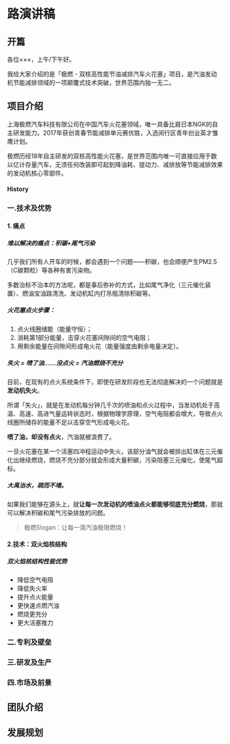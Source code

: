# 路演讲稿

## 开篇

各位×××，上午/下午好。

我给大家介绍的是「极燃 - 双核高性能节油减排汽车火花塞」项目，是汽油发动机节能减排领域的一项颠覆式技术突破，世界范围内独一无二。



## 项目介绍

上海极燃汽车科技有限公司在中国汽车火花塞领域，唯一具备比肩日本NGK的自主研发能力。2017年获创青春节能减排单元赛优胜，入选闵行区青年创业英才雏鹰计划。

极燃历经18年自主研发的双核高性能火花塞，是世界范围内唯一可直接应用于数以亿计存量汽车，无须任何改装即可起到降油耗、提动力、减排放等节能减排效果的发动机核心零部件。

#### History



### 一.技术及优势

#### 1. 痛点

##### 难以解决的痛点：积碳+尾气污染

几乎我们所有人开车的时候，都会遇到一个问题——积碳，也会顺便产生PM2.5（C碳颗粒）等各种有害污染物。

多数治标不治本的方法呢，都是事后弥补的方式，比如尾气净化（三元催化装置）、燃油宝油路清洗、发动机缸内打吊瓶清除积碳等。

##### 火花塞点火步骤：

1. 点火线圈储能（能量守恒）；
2. 消耗第1部分能量，击穿火花塞间隙间的空气电阻；
3. 用剩余能量在间隙间形成电火花（能量强度由剩余电量决定）。

##### 失火  =  喷了油……没点火 = 汽油燃烧不充分

目前，在现有的点火系统条件下，即使在研发阶段也无法彻底解决的一个问题就是**发动机失火**。

所谓「失火」，就是在发动机每分钟几千次的喷油和点火过程中，当发动机处于高温、高速、高进气量运转状态时，根据物理学原理，空气电阻都会增大，导致点火线圈所储存的能量不足以击穿空气形成电火花。

**喷了油，却没有点火**，汽油就被浪费了。

一旦火花塞在某一个活塞四冲程运动中失火，该部分油气就会被排出缸体在三元催化出继续燃烧，燃烧不充分部分就会形成大量积碳，污染阻塞三元催化，使尾气超标。

##### 大禹治水，疏而不堵。

如果我们能够在源头上，就**让每一次发动机的喷油点火都能够彻底充分燃烧**，那就可以解决积碳和尾气污染排放的问题。

> 极燃Slogan：让每一滴汽油极限燃烧！

#### 2.技术：双火焰核结构



##### 双火焰核结构性能优势

- 降低空气电阻
- 降低失火率
- 提升点火能量
- 更快速点燃汽油
- 燃烧更充分
- 更大活塞推力



### 二.专利及壁垒



### 三.研发及生产



### 四.市场及前景



## 团队介绍



## 发展规划